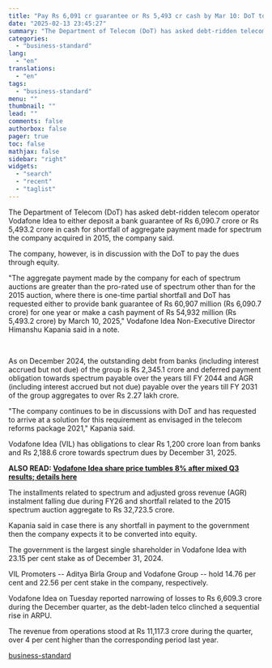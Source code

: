 ```yaml
---
title: "Pay Rs 6,091 cr guarantee or Rs 5,493 cr cash by Mar 10: DoT to Voda Idea"
date: "2025-02-13 23:45:27"
summary: "The Department of Telecom (DoT) has asked debt-ridden telecom operator Vodafone Idea to either deposit a bank guarantee of Rs 6,090.7 crore or Rs 5,493.2 crore in cash for shortfall of aggregate payment made for spectrum the company acquired in 2015, the company said. The company, however, is in discussion..."
categories:
  - "business-standard"
lang:
  - "en"
translations:
  - "en"
tags:
  - "business-standard"
menu: ""
thumbnail: ""
lead: ""
comments: false
authorbox: false
pager: true
toc: false
mathjax: false
sidebar: "right"
widgets:
  - "search"
  - "recent"
  - "taglist"
---
```


The Department of Telecom (DoT) has asked debt-ridden telecom operator Vodafone Idea to either deposit a bank guarantee of Rs 6,090.7 crore or Rs 5,493.2 crore in cash for shortfall of aggregate payment made for spectrum the company acquired in 2015, the company said.

The company, however, is in discussion with the DoT to pay the dues through equity.

"The aggregate payment made by the company for each of spectrum auctions are greater than the pro-rated use of spectrum other than for the 2015 auction, where there is one-time partial shortfall and DoT has requested either to provide bank guarantee of Rs 60,907 million (Rs 6,090.7 crore) for one year or make a cash payment of Rs 54,932 million (Rs 5,493.2 crore) by March 10, 2025," Vodafone Idea Non-Executive Director Himanshu Kapania said in a note.

 

As on December 2024, the outstanding debt from banks (including interest accrued but not due) of the group is Rs 2,345.1 crore and deferred payment obligation towards spectrum payable over the years till FY 2044 and AGR (including interest accrued but not due) payable over the years till FY 2031 of the group aggregates to over Rs 2.27 lakh crore.

"The company continues to be in discussions with DoT and has requested to arrive at a solution for this requirement as envisaged in the telecom reforms package 2021," Kapania said.

Vodafone Idea (VIL) has obligations to clear Rs 1,200 crore loan from banks and Rs 2,188.6 crore towards spectrum dues by December 31, 2025. 


**ALSO READ: [Vodafone Idea share price tumbles 8% after mixed Q3 results; details here](/markets/news/vodafone-idea-share-price-tumbles-8-after-mixed-q3-results-details-here-125021200559_1.html)**

The installments related to spectrum and adjusted gross revenue (AGR) instalment falling due during FY26 and shortfall related to the 2015 spectrum auction aggregate to Rs 32,723.5 crore.

Kapania said in case there is any shortfall in payment to the government then the company expects it to be converted into equity.

The government is the largest single shareholder in Vodafone Idea with 23.15 per cent stake as of December 31, 2024.

VIL Promoters -- Aditya Birla Group and Vodafone Group -- hold 14.76 per cent and 22.56 per cent stake in the company, respectively.

Vodafone Idea on Tuesday reported narrowing of losses to Rs 6,609.3 crore during the December quarter, as the debt-laden telco clinched a sequential rise in ARPU.

The revenue from operations stood at Rs 11,117.3 crore during the quarter, over 4 per cent higher than the corresponding period last year.

[business-standard](https://www.business-standard.com/companies/news/pay-rs-6-091-cr-guarantee-or-rs-5-493-cr-cash-by-mar-10-dot-to-voda-idea-125021301668_1.html)
